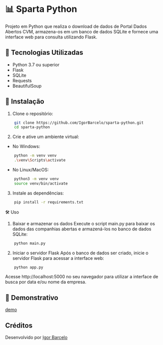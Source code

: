 # 📊 Sparta Python

Projeto em Python que realiza o download de dados de Portal Dados Abertos CVM, armazena-os em um banco de dados SQLite e fornece uma interface web para consulta utilizando Flask.

## 🧰 Tecnologias Utilizadas

- Python 3.7 ou superior  
- Flask  
- SQLite  
- Requests  
- BeautifulSoup  


## 🚀 Instalação

1. Clone o repositório:

```bash 
    git clone https://github.com/IgorBarcelo/sparta-python.git
    cd sparta-python 
```

2. Crie e ative um ambiente virtual:

- No Windows:

```bash
    python -m venv venv
    .\venv\Scripts\activate
```

- No Linux/MacOS:

```bash
    python3 -m venv venv
    source venv/bin/activate
```

3. Instale as dependências:

```bash
    pip install -r requirements.txt
```

🛠️ Uso
1. Baixar e armazenar os dados
Execute o script main.py para baixar os dados das companhias abertas e armazená-los no banco de dados SQLite:

```bash
    python main.py
```

2. Iniciar o servidor Flask
Após o banco de dados ser criado, inicie o servidor Flask para acessar a interface web:

```bash
    python app.py
```

Acesse http://localhost:5000 no seu navegador para utilizar a interface de busca por data e/ou nome da empresa.

## 📸 Demonstrativo

[demo](plublic/demo.png)


## Créditos
Desenvolvido por [Igor Barcelo](https://www.linkedin.com/in/igor-barcelo-631010216/)
